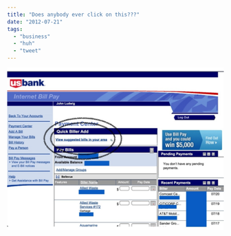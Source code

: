 ```yaml
---
title: "Does anybody ever click on this???"
date: "2012-07-21"
tags: 
  - "business"
  - "huh"
  - "tweet"
---
```


  
  
[![20120720-182440.jpg](images/20120720-182440.jpg)](http://theludwigs.com/wp-content/uploads/2012/07/20120720-182440.jpg)
